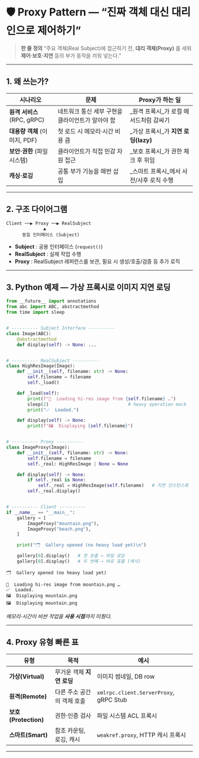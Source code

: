 # 🛡️ Proxy Pattern — “진짜 객체 대신 대리인으로 제어하기”

> **한 줄 정의**
> “주요 객체(Real Subject)에 접근하기 전, **대리 객체(Proxy)** 를 세워 **제어·보호·지연** 등의 부가 동작을 끼워 넣는다.”

---

## 1. 왜 쓰는가?

| 시나리오                   | 문제                          | Proxy가 하는 일                 |
| ---------------------- | --------------------------- | --------------------------- |
| **원격 서비스** (RPC, gRPC) | 네트워크 통신 세부 구현을 클라이언트가 알아야 함 | \_원격 프록시\_가 로컬 메서드처럼 감싸기    |
| **대용량 객체** (이미지, PDF)  | 첫 로드 시 메모리·시간 비용 큼          | \_가상 프록시\_가 **지연 로딩(lazy)** |
| **보안·권한** (파일 시스템)     | 클라이언트가 직접 민감 자원 접근          | \_보호 프록시\_가 권한 체크 후 위임      |
| **캐싱·로깅**              | 공통 부가 기능을 매번 삽입             | \_스마트 프록시\_에서 사전/사후 로직 수행   |

---

## 2. 구조 다이어그램

```
Client ──▶ Proxy ──▶ RealSubject
              ▲
      동일 인터페이스 (Subject)
```

* **Subject** : 공용 인터페이스 (`request()`)
* **RealSubject** : 실제 작업 수행
* **Proxy** : RealSubject 레퍼런스를 보관, 필요 시 생성/호출/검증 등 추가 로직

---

## 3. Python 예제 — **가상 프록시로 이미지 지연 로딩**

```python
from __future__ import annotations
from abc import ABC, abstractmethod
from time import sleep


# ---------- Subject Interface ----------
class Image(ABC):
    @abstractmethod
    def display(self) -> None: ...


# ---------- RealSubject ----------
class HighResImage(Image):
    def __init__(self, filename: str) -> None:
        self.filename = filename
        self._load()

    def _load(self):
        print(f"🔄  Loading hi-res image from {self.filename} …")
        sleep(2)                              # heavy operation mock
        print("✅  Loaded.")

    def display(self) -> None:
        print(f"🖼️  Displaying {self.filename}")


# ---------- Proxy ----------
class ImageProxy(Image):
    def __init__(self, filename: str) -> None:
        self.filename = filename
        self._real: HighResImage | None = None

    def display(self) -> None:
        if self._real is None:
            self._real = HighResImage(self.filename)   # 지연 인스턴스화
        self._real.display()


# ---------- Client ----------
if __name__ == "__main__":
    gallery = [
        ImageProxy("mountain.png"),
        ImageProxy("beach.png"),
    ]

    print("🗂️  Gallery opened (no heavy load yet)\n")

    gallery[0].display()   # 첫 호출 → 파일 로딩
    gallery[0].display()   # 두 번째 → 바로 표출 (캐시)
```

```
🗂️  Gallery opened (no heavy load yet)

🔄  Loading hi-res image from mountain.png …
✅  Loaded.
🖼️  Displaying mountain.png
🖼️  Displaying mountain.png
```

*메모리·시간이 비싼 작업을 **사용 시점**까지 미뤘다.*

---

## 4. Proxy 유형 빠른 표

| 유형                 | 목적               | 예시                                     |
| ------------------ | ---------------- | -------------------------------------- |
| **가상(Virtual)**    | 무거운 객체 **지연 로딩** | 이미지 썸네일, DB row                        |
| **원격(Remote)**     | 다른 주소 공간의 객체 호출  | `xmlrpc.client.ServerProxy`, gRPC Stub |
| **보호(Protection)** | 권한·인증 검사         | 파일 시스템 ACL 프록시                         |
| **스마트(Smart)**     | 참조 카운팅, 로깅, 캐시   | `weakref.proxy`, HTTP 캐시 프록시           |

---
